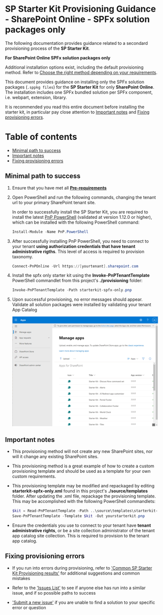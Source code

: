 # SP Starter Kit Provisioning Guidance - SharePoint Online - SPFx solution packages only

The following documentation provides guidance related to a secondard provisioning process of the **SP Starter Kit**.

**For SharePoint Online SPFx solution packages only**

Additional installation options exist, including the default provisioning method. Refer to [Choose the right method depending on your requirements](./readme.md#choose-the-right-method-depending-on-your-requirements).

This document provides guidance on installing only the SPFx solution packages (`.sppkg files`) for the **SP Starter Kit** for only **SharePoint Online**. The installation includes one SPFx bundled solution per SPFx component, i.e. webpart, extension, library.

It is recommended you read this entire document before installing the starter kit, in particular pay close attention to [Important notes](#important-notes) and [Fixing provisioning errors](#fixing-provisioning-errors).

# Table of contents

- [Minimal path to success](#minimal-path-to-success)
- [Important notes](#important-notes)
- [Fixing provisioning errors](#fixing-provisioning-errors)

## Minimal path to success

1. Ensure that you have met all **[Pre-requirements](../README.md#pre-requirements)**

2. Open PowerShell and run the following commands, changing the tenant url to your primary SharePoint tenant site.

   In order to successfully install the SP Starter Kit, you are required to install the latest [PnP PowerShell](https://github.com/pnp/powershell) (validated at version 1.12.0 or higher), which can be installed with the following PowerShell command:

   ```powershell
   Install-Module -Name PnP.PowerShell
   ```

3. After successfully installing PnP PowerShell, you need to connect to your tenant **using authorization credentials that have tenant administrative rigths**. This level of access is required to provision taxonomy.

   ```powershell
   Connect-PnPOnline -Url https://[yourtenant].sharepoint.com
   ```

4. Install the spfx only starter kit using the **Invoke-PnPTenantTemplate** PowerShell commandlet from this project's **./provisioning** folder:

   ```powershell
   Invoke-PnPTenantTemplate -Path starterkit-spfx-only.pnp
   ```

5. Upon successful provisioning, no error messages should appear. Validate all solution packages were installed by validating your tenant App Catalog

   ![App catalog](../assets/images/provision-spfx-only-01.png)


## Important notes

- This provisioning method will not create any new SharePoint sites, nor will it change any existing SharePoint sites.

- This provisioning method is a great example of how to create a custom provisioning template and should be used as a template for your own custom requirements.

- This provisioning template may be modified and repackaged by editing **starterkit-spfx-only.xml** found in this project's **./source/templates** folder. After updating the .xml file, repackage the provisioning template. This may be accomplished with the following PowerShell commandlets:

  ```powershell
  $kit = Read-PnPTenantTemplate -Path ..\source\templates\starterkit-spfx-only.xml
  Save-PnPTenantTemplate -Template $kit -Out yourstarterkit.pnp
  ```

- Ensure the credentials you use to connect to your tenant have **tenant administrative rights**, or be a site collection administrator of the tenant app catalog site collection. This is required to provision to the tenant app catalog.


## Fixing provisioning errors

- If you run into errors during provisioning, refer to ['Common SP Starter Kit Provisioning results'](../documentation/common-provision-results.md) for additional suggestions and common mistakes

- Refer to the ['Issues List'](https://github.com/SharePoint/sp-starter-kit/issues) to see if anyone else has run into a similar issue, and if so possible paths to success

- ['Submit a new issue'](https://github.com/SharePoint/sp-starter-kit/issues) if you are unable to find a solution to your specific error or question